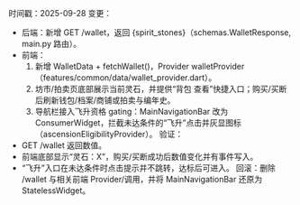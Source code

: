 时间戳：2025-09-28
变更：
- 后端：新增 GET /wallet，返回 {spirit_stones}（schemas.WalletResponse, main.py 路由）。
- 前端：
  1) 新增 WalletData + fetchWallet()，Provider walletProvider（features/common/data/wallet_provider.dart）。
  2) 坊市/拍卖页底部展示当前灵石，并提供“背包 查看”快捷入口；购买/买断后刷新钱包/档案/商铺或拍卖与编年史。
  3) 导航栏接入飞升资格 gating：MainNavigationBar 改为 ConsumerWidget，拦截未达条件的“飞升”点击并灰显图标（ascensionEligibilityProvider）。
验证：
- GET /wallet 返回数值。
- 前端底部显示“灵石：X”，购买/买断成功后数值变化并有事件写入。
- “飞升”入口在未达条件时点击提示并不跳转，达标后可进入。
回滚：删除 /wallet 与相关前端 Provider/调用，并将 MainNavigationBar 还原为 StatelessWidget。